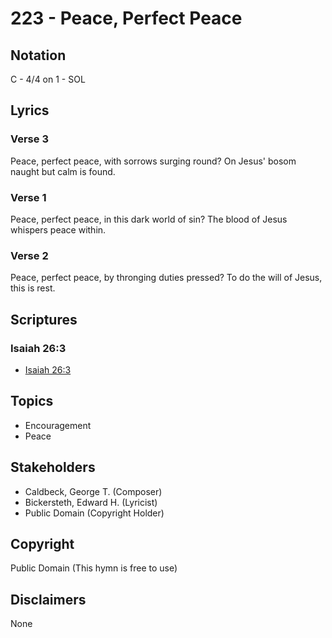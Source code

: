 # 223 - Peace, Perfect Peace

## Notation

C - 4/4 on 1 - SOL

## Lyrics

### Verse 3

Peace, perfect peace, with sorrows surging round? On Jesus' bosom naught but calm is found.

### Verse 1

Peace, perfect peace, in this dark world of sin? The blood of Jesus whispers peace within.

### Verse 2

Peace, perfect peace, by thronging duties pressed? To do the will of Jesus, this is rest.


## Scriptures

### Isaiah 26:3

- [Isaiah 26:3](https://www.biblegateway.com/passage/?search=Isaiah%2026%3A3)


## Topics

- Encouragement
- Peace

## Stakeholders

- Caldbeck, George T. (Composer)
- Bickersteth, Edward H. (Lyricist)
- Public Domain (Copyright Holder)

## Copyright

Public Domain
(This hymn is free to use)

## Disclaimers

None

